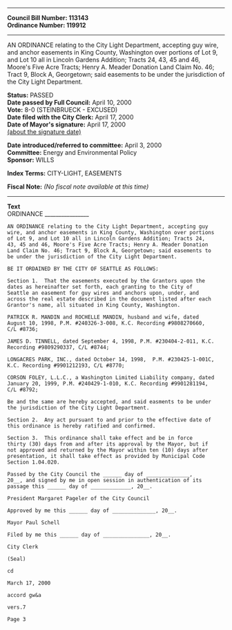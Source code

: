 * * * * *  
  
**Council Bill Number: [](#h0)[](#h2)113143**   
**Ordinance Number: 119912**  
  
* * * * *  
  
AN ORDINANCE relating to the City Light Department, accepting guy wire, and anchor easements in King County, Washington over portions of Lot 9, and Lot 10 all in Lincoln Gardens Addition; Tracts 24, 43, 45 and 46, Moore's Five Acre Tracts; Henry A. Meader Donation Land Claim No. 46; Tract 9, Block A, Georgetown; said easements to be under the jurisdiction of the City Light Department.  
  
**Status:** PASSED   
**Date passed by Full Council:** April 10, 2000   
**Vote:** 8-0 (STEINBRUECK - EXCUSED)   
**Date filed with the City Clerk:** April 17, 2000   
**Date of Mayor's signature:** April 17, 2000   
[(about the signature date)](/~public/approvaldate.htm)   
  
  
**Date introduced/referred to committee:** April 3, 2000   
**Committee:** Energy and Environmental Policy   
**Sponsor:** WILLS   
  
**Index Terms:** CITY-LIGHT, EASEMENTS  
  
**Fiscal Note:** *(No fiscal note available at this time)*  
  
* * * * *  
  
**Text**  
    ORDINANCE ________________  
  
    AN ORDINANCE relating to the City Light Department, accepting guy  
    wire, and anchor easements in King County, Washington over portions  
    of Lot 9, and Lot 10 all in Lincoln Gardens Addition; Tracts 24,  
    43, 45 and 46, Moore's Five Acre Tracts; Henry A. Meader Donation  
    Land Claim No. 46; Tract 9, Block A, Georgetown; said easements to  
    be under the jurisdiction of the City Light Department.  
  
    BE IT ORDAINED BY THE CITY OF SEATTLE AS FOLLOWS:  
  
    Section 1.  That the easements executed by the Grantors upon the  
    dates as hereinafter set forth, each granting to the City of  
    Seattle an easement for guy wires and anchors upon, under, and  
    across the real estate described in the document listed after each  
    Grantor's name, all situated in King County, Washington.  
  
    PATRICK R. MANDIN and ROCHELLE MANDIN, husband and wife, dated  
    August 10, 1998, P.M. #240326-3-008, K.C. Recording #9808270660,  
    C/L #8736;  
  
    JAMES D. TINNELL, dated September 4, 1998, P.M. #230404-2-011, K.C.  
    Recording #9809290337, C/L #8744;  
  
    LONGACRES PARK, INC., dated October 14, 1998,  P.M. #230425-1-001C,  
    K.C. Recording #9901212193, C/L #8770;  
  
    CORSON FOLEY, L.L.C., a Washington Limited Liability company, dated  
    January 20, 1999, P.M. #240429-1-010, K.C. Recording #9901281194,  
    C/L #8792;  
  
    Be and the same are hereby accepted, and said easments to be under  
    the jurisdiction of the City Light Department.  
  
    Section 2.  Any act pursuant to and prior to the effective date of  
    this ordinance is hereby ratified and confirmed.  
  
    Section 3.  This ordinance shall take effect and be in force  
    thirty (30) days from and after its approval by the Mayor, but if  
    not approved and returned by the Mayor within ten (10) days after  
    presentation, it shall take effect as provided by Municipal Code  
    Section 1.04.020.  
  
    Passed by the City Council the ______ day of ______________,  
    20__, and signed by me in open session in authentication of its  
    passage this ______ day of _____________, 20__.  
  
    President Margaret Pageler of the City Council  
  
    Approved by me this ______ day of ______________, 20__.  
  
    Mayor Paul Schell  
  
    Filed by me this ______ day of _______________, 20__.  
  
    City Clerk  
  
    (Seal)  
  
    cd  
  
    March 17, 2000  
  
    accord gw&a  
  
    vers.7  
  
    Page 3  
